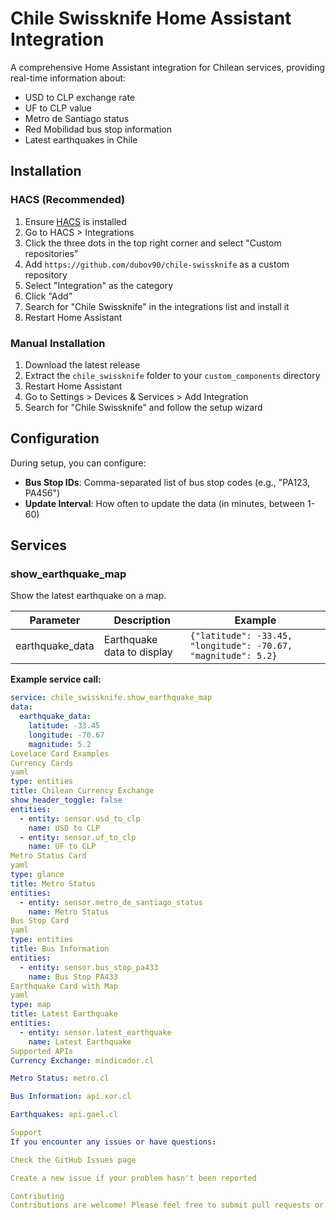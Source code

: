 # Chile Swissknife Home Assistant Integration

A comprehensive Home Assistant integration for Chilean services, providing real-time information about:

- USD to CLP exchange rate
- UF to CLP value
- Metro de Santiago status
- Red Mobilidad bus stop information
- Latest earthquakes in Chile

## Installation

### HACS (Recommended)

1. Ensure [HACS](https://hacs.xyz/) is installed
2. Go to HACS > Integrations
3. Click the three dots in the top right corner and select "Custom repositories"
4. Add `https://github.com/dubov90/chile-swissknife` as a custom repository
5. Select "Integration" as the category
6. Click "Add"
7. Search for "Chile Swissknife" in the integrations list and install it
8. Restart Home Assistant

### Manual Installation

1. Download the latest release
2. Extract the `chile_swissknife` folder to your `custom_components` directory
3. Restart Home Assistant
4. Go to Settings > Devices & Services > Add Integration
5. Search for "Chile Swissknife" and follow the setup wizard

## Configuration

During setup, you can configure:

- **Bus Stop IDs**: Comma-separated list of bus stop codes (e.g., "PA123, PA456")
- **Update Interval**: How often to update the data (in minutes, between 1-60)

## Services

### show_earthquake_map

Show the latest earthquake on a map.

| Parameter | Description | Example |
|-----------|-------------|---------|
| earthquake_data | Earthquake data to display | `{"latitude": -33.45, "longitude": -70.67, "magnitude": 5.2}` |

**Example service call:**
```yaml
service: chile_swissknife.show_earthquake_map
data:
  earthquake_data:
    latitude: -33.45
    longitude: -70.67
    magnitude: 5.2
Lovelace Card Examples
Currency Cards
yaml
type: entities
title: Chilean Currency Exchange
show_header_toggle: false
entities:
  - entity: sensor.usd_to_clp
    name: USD to CLP
  - entity: sensor.uf_to_clp
    name: UF to CLP
Metro Status Card
yaml
type: glance
title: Metro Status
entities:
  - entity: sensor.metro_de_santiago_status
    name: Metro Status
Bus Stop Card
yaml
type: entities
title: Bus Information
entities:
  - entity: sensor.bus_stop_pa433
    name: Bus Stop PA433
Earthquake Card with Map
yaml
type: map
title: Latest Earthquake
entities:
  - entity: sensor.latest_earthquake
    name: Latest Earthquake
Supported APIs
Currency Exchange: mindicador.cl

Metro Status: metro.cl

Bus Information: api.xor.cl

Earthquakes: api.gael.cl

Support
If you encounter any issues or have questions:

Check the GitHub Issues page

Create a new issue if your problem hasn't been reported

Contributing
Contributions are welcome! Please feel free to submit pull requests or open issues for bugs and feature requests.
